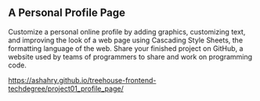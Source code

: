 ## A Personal Profile Page

Customize a personal online profile by adding graphics, customizing text, and improving the look of a web page using Cascading Style Sheets, the formatting language of the web. Share your finished project on GitHub, a website used by teams of programmers to share and work on programming code.

https://ashahry.github.io/treehouse-frontend-techdegree/project01_profile_page/
